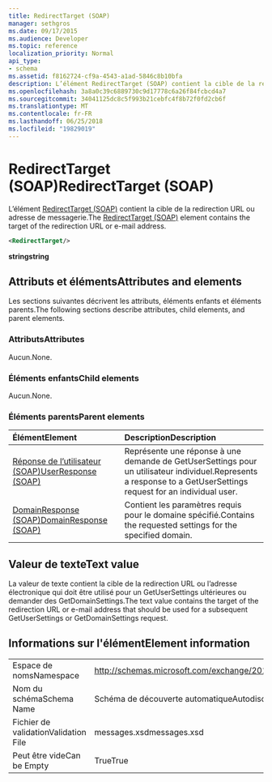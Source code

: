 ```yaml
---
title: RedirectTarget (SOAP)
manager: sethgros
ms.date: 09/17/2015
ms.audience: Developer
ms.topic: reference
localization_priority: Normal
api_type:
- schema
ms.assetid: f8162724-cf9a-4543-a1ad-5846c8b10bfa
description: L’élément RedirectTarget (SOAP) contient la cible de la redirection URL ou adresse de messagerie.
ms.openlocfilehash: 3a8a0c39c6889730c9d17778c6a26f84fcbcd4a7
ms.sourcegitcommit: 34041125dc8c5f993b21cebfc4f8b72f0fd2cb6f
ms.translationtype: MT
ms.contentlocale: fr-FR
ms.lasthandoff: 06/25/2018
ms.locfileid: "19829019"
---
```

# <a name="redirecttarget-soap"></a><span data-ttu-id="6ff92-103">RedirectTarget (SOAP)</span><span class="sxs-lookup"><span data-stu-id="6ff92-103">RedirectTarget (SOAP)</span></span>

<span data-ttu-id="6ff92-104">L’élément [RedirectTarget (SOAP)](redirecttarget-soap.md) contient la cible de la redirection URL ou adresse de messagerie.</span><span class="sxs-lookup"><span data-stu-id="6ff92-104">The [RedirectTarget (SOAP)](redirecttarget-soap.md) element contains the target of the redirection URL or e-mail address.</span></span> 
  
```XML
<RedirectTarget/>
```

 <span data-ttu-id="6ff92-105">**string**</span><span class="sxs-lookup"><span data-stu-id="6ff92-105">**string**</span></span>
## <a name="attributes-and-elements"></a><span data-ttu-id="6ff92-106">Attributs et éléments</span><span class="sxs-lookup"><span data-stu-id="6ff92-106">Attributes and elements</span></span>

<span data-ttu-id="6ff92-107">Les sections suivantes décrivent les attributs, éléments enfants et éléments parents.</span><span class="sxs-lookup"><span data-stu-id="6ff92-107">The following sections describe attributes, child elements, and parent elements.</span></span>
  
### <a name="attributes"></a><span data-ttu-id="6ff92-108">Attributs</span><span class="sxs-lookup"><span data-stu-id="6ff92-108">Attributes</span></span>

<span data-ttu-id="6ff92-109">Aucun.</span><span class="sxs-lookup"><span data-stu-id="6ff92-109">None.</span></span>
  
### <a name="child-elements"></a><span data-ttu-id="6ff92-110">Éléments enfants</span><span class="sxs-lookup"><span data-stu-id="6ff92-110">Child elements</span></span>

<span data-ttu-id="6ff92-111">Aucun.</span><span class="sxs-lookup"><span data-stu-id="6ff92-111">None.</span></span>
  
### <a name="parent-elements"></a><span data-ttu-id="6ff92-112">Éléments parents</span><span class="sxs-lookup"><span data-stu-id="6ff92-112">Parent elements</span></span>

|<span data-ttu-id="6ff92-113">**Élément**</span><span class="sxs-lookup"><span data-stu-id="6ff92-113">**Element**</span></span>|<span data-ttu-id="6ff92-114">**Description**</span><span class="sxs-lookup"><span data-stu-id="6ff92-114">**Description**</span></span>|
|:-----|:-----|
|[<span data-ttu-id="6ff92-115">Réponse de l’utilisateur (SOAP)</span><span class="sxs-lookup"><span data-stu-id="6ff92-115">UserResponse (SOAP)</span></span>](userresponse-soap.md) <br/> |<span data-ttu-id="6ff92-116">Représente une réponse à une demande de GetUserSettings pour un utilisateur individuel.</span><span class="sxs-lookup"><span data-stu-id="6ff92-116">Represents a response to a GetUserSettings request for an individual user.</span></span>  <br/> |
|[<span data-ttu-id="6ff92-117">DomainResponse (SOAP)</span><span class="sxs-lookup"><span data-stu-id="6ff92-117">DomainResponse (SOAP)</span></span>](domainresponse-soap.md) <br/> |<span data-ttu-id="6ff92-118">Contient les paramètres requis pour le domaine spécifié.</span><span class="sxs-lookup"><span data-stu-id="6ff92-118">Contains the requested settings for the specified domain.</span></span>  <br/> |
   
## <a name="text-value"></a><span data-ttu-id="6ff92-119">Valeur de texte</span><span class="sxs-lookup"><span data-stu-id="6ff92-119">Text value</span></span>

<span data-ttu-id="6ff92-120">La valeur de texte contient la cible de la redirection URL ou l’adresse électronique qui doit être utilisé pour un GetUserSettings ultérieures ou demander des GetDomainSettings.</span><span class="sxs-lookup"><span data-stu-id="6ff92-120">The text value contains the target of the redirection URL or e-mail address that should be used for a subsequent GetUserSettings or GetDomainSettings request.</span></span>
  
## <a name="element-information"></a><span data-ttu-id="6ff92-121">Informations sur l'élément</span><span class="sxs-lookup"><span data-stu-id="6ff92-121">Element information</span></span>

|||
|:-----|:-----|
|<span data-ttu-id="6ff92-122">Espace de noms</span><span class="sxs-lookup"><span data-stu-id="6ff92-122">Namespace</span></span>  <br/> |http://schemas.microsoft.com/exchange/2010/Autodiscover  <br/> |
|<span data-ttu-id="6ff92-123">Nom du schéma</span><span class="sxs-lookup"><span data-stu-id="6ff92-123">Schema Name</span></span>  <br/> |<span data-ttu-id="6ff92-124">Schéma de découverte automatique</span><span class="sxs-lookup"><span data-stu-id="6ff92-124">Autodiscover schema</span></span>  <br/> |
|<span data-ttu-id="6ff92-125">Fichier de validation</span><span class="sxs-lookup"><span data-stu-id="6ff92-125">Validation File</span></span>  <br/> |<span data-ttu-id="6ff92-126">messages.xsd</span><span class="sxs-lookup"><span data-stu-id="6ff92-126">messages.xsd</span></span>  <br/> |
|<span data-ttu-id="6ff92-127">Peut être vide</span><span class="sxs-lookup"><span data-stu-id="6ff92-127">Can be Empty</span></span>  <br/> |<span data-ttu-id="6ff92-128">True</span><span class="sxs-lookup"><span data-stu-id="6ff92-128">True</span></span>  <br/> |
   

